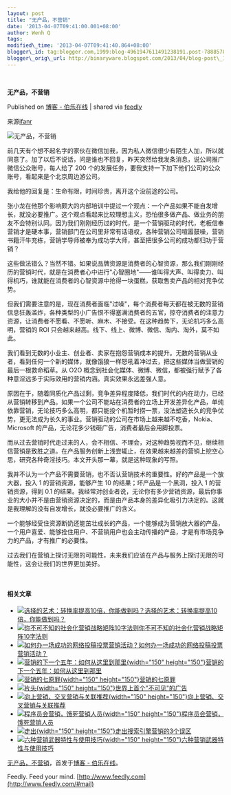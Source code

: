 ```yaml
--- 
layout: post 
title: "无产品，不营销" 
date: '2013-04-07T09:41:00.001+08:00' 
author: Wenh Q
tags:
modified\_time: '2013-04-07T09:41:40.864+08:00' 
blogger\_id: tag:blogger.com,1999:blog-4961947611491238191.post-7888578713268632529
blogger\_orig\_url: http://binaryware.blogspot.com/2013/04/blog-post\_1011.html
---
```



 
<div class="article">

<div class="header">

**无产品，不营销**

</div>

<div class="source">

Published on [博客 -
伯乐在线](http://blog.jobbole.com/37608/?utm_source=rss&utm_medium=rss&utm_campaign=%25e6%2597%25a0%25e4%25ba%25a7%25e5%2593%2581%25ef%25bc%258c%25e4%25b8%258d%25e8%2590%25a5%25e9%2594%2580)
| shared via [feedly](http://www.feedly.com)

</div>

<div>

来源[ifanr](http://www.ifanr.com/272612)

![无产品，不营销](http://blog.jobbole.com/wp-content/uploads/2013/04/sales_marketing.jpg "无产品，不营销")

<div>

前几天有个想不起名字的家伙在微信加我，因为私人微信很少有陌生人加，所以就同意了。加了以后不说话，问是谁也不回复，昨天突然给我发条消息，说公司推广微信公众账号，每人给了
200
个的发展任务，要我支持一下加下他们公司的公众账号，看起来是个北京周边游公司。

我给他的回复是：生命有限，时间珍贵，离开这个没前途的公司。

张小龙在他那个影响颇大的内部培训中提过一个观点：一个产品如果不能自发增长，就没必要推广。这个观点看起来比较理想主义，恐怕很多做产品、做业务的朋友不会特别认同。因为我们刚刚经历过的时代，是一个营销驱动的时代，老板信奉营销才是硬本事，营销部门在公司里非常有话语权，各种营销公司喧嚣鼓噪，营销书籍汗牛充栋，营销学导师被奉为成功学大师，甚至把很多公司的成功都归功于营销？

这些做法错么？当然不错。如果说品牌资源是消费者的心智资源，那么我们刚刚经历的营销时代，就是在消费者心中进行"心智圈地"——谁叫得大声、叫得卖力、叫得机巧，谁就能在消费者的心智资源中抢得一块蛋糕，获取售卖产品的相对竞争优势。

但我们需要注意的是，现在消费者面临"过噪"，每个消费者每天都在被无数的营销信息狂轰滥炸，各种类型的小广告恨不得塞满消费者的五官，掠夺消费者的注意力资源，让消费者不愿看、不愿听、麻木、不接受。在这种趋势下，无论机巧多么高明，营销的
ROI 只会越来越高。线下、线上、微博、微信、淘内、淘外，莫不如此。

<div>

我们看到无数的小业主、创业者、卖家在抱怨营销成本的提升。无数的营销从业者，看到任何一个新的媒体，就像饿狼一样怒吼着冲过去，把这些媒体当做营销的最后一根救命稻草。从
O2O
概念到社会化媒体、微博、微信，都被强行赋予了各种意淫远多于实际效用的营销内涵。真实效果永远差强人意。

<div>

原因在于，随着同质化产品过剩，竞争差异程度降低，我们时代的内在动力，已经从营销转移到产品。如果一个公司不能站在消费者的立场上开发差异化产品，单纯依靠营销，无论技巧多么高明，都只能投个机暂时捞一票，没法塑造长久的竞争优势，更无法成为长久的事业。营销驱动的公司在市场上越来越不吃香，Nokia、Microsoft
的产品，无论花多少钱砸广告，消费者最后会用脚投票。

而从过去营销时代走过来的人，会不相信、不理会，对这种趋势视而不见，继续相信营销是致胜之道。在产品服务创新上浅尝辄止，在效果越来越差的营销上挖空心思，研究各种奇淫技巧。本文开头那一幕，就是这种现象的写照。

我并不认为一个产品不需要营销，也不否认营销技术的重要性。好的产品是一个放大器，投入
1 的营销资源，能够产生 10 的结果；坏产品是一个黑洞，投入 1
的营销资源，得到 0.1
的结果。我经常对创业者说，无论你有多少营销资源，最后你事业的大小并不是由营销资源决定的，而是由产品本身的差异化吸引力决定的。这就是我理解的没有自发增长，就没必要推广的含义。

一个能够经受住资源断奶还能茁壮成长的产品，一个能够成为营销放大器的产品，一个用户喜爱、能够拴住用户、不营销用户也会主动传播的产品，才是有市场竞争力的产品，才有推广的必要性。

过去我们在营销上探讨无限的可能性，未来我们应该在产品与服务上探讨无限的可能性，这会让我们的世界更加美好。

 

</div>

</div>

</div>

#### 相关文章

-   [![选择的艺术：转换率提高10倍，你能做到吗？](http://blog.jobbole.com/wp-content/plugins/wordpress-23-related-posts-plugin/static/thumbs/7.jpg)](http://blog.jobbole.com/1195/)[选择的艺术：转换率提高10倍，你能做到吗？](http://blog.jobbole.com/1195/)
-   [![你不可不知的社会化营销战略矩阵10字法则](http://blog.jobbole.com/wp-content/plugins/wordpress-23-related-posts-plugin/static/thumbs/21.jpg)](http://blog.jobbole.com/1146/)[你不可不知的社会化营销战略矩阵10字法则](http://blog.jobbole.com/1146/)
-   [![如何办一场成功的网络投稿投票营销活动？](http://blog.jobbole.com/wp-content/plugins/wordpress-23-related-posts-plugin/static/thumbs/29.jpg)](http://blog.jobbole.com/731/)[如何办一场成功的网络投稿投票营销活动？](http://blog.jobbole.com/731/)
-   [![营销的下一个五年：如何从这里到那里](http://blog.jobbole.com/wp-content/uploads/2012/11/marketing-2017-graphic-150x150.jpg){width="150"
    height="150"}](http://blog.jobbole.com/30022/)[营销的下一个五年：如何从这里到那里](http://blog.jobbole.com/30022/)
-   [![营销的七原罪](http://blog.jobbole.com/wp-content/uploads/2012/06/Seven-marketing-sins-150x150.jpg){width="150"
    height="150"}](http://blog.jobbole.com/21932/)[营销的七原罪](http://blog.jobbole.com/21932/)
-   [![片头](http://blog.jobbole.com/wp-content/uploads/2012/05/%E7%89%87%E5%A4%B4-150x150.png){width="150"
    height="150"}](http://blog.jobbole.com/19482/)[世界上首个"不可见"的广告](http://blog.jobbole.com/19482/)
-   [![向上营销、交叉营销与关联推荐](http://blog.jobbole.com/wp-content/uploads/2012/01/Up-marketing-cross-marketing-and-associated-recommendations1-150x150.png){width="150"
    height="150"}](http://blog.jobbole.com/11396/)[向上营销、交叉营销与关联推荐](http://blog.jobbole.com/11396/)
-   [![程序员会营销，饿死营销人员](http://blog.jobbole.com/wp-content/uploads/2012/07/Programmers-to-marketing-to-starve-marketing-staff-150x150.jpg){width="150"
    height="150"}](http://blog.jobbole.com/24467/)[程序员会营销，饿死营销人员](http://blog.jobbole.com/24467/)
-   [![走出](http://blog.jobbole.com/wp-content/uploads/2011/11/go-out-of-the-three-errors-of-the-seo-150x150.jpg){width="150"
    height="150"}](http://blog.jobbole.com/8068/)[走出搜索引擎营销的3个误区](http://blog.jobbole.com/8068/)
-   [![六种营销武器特性与使用技巧](http://blog.jobbole.com/wp-content/uploads/2012/11/six-weapons-in-promotion-150x150.png){width="150"
    height="150"}](http://blog.jobbole.com/30483/)[六种营销武器特性与使用技巧](http://blog.jobbole.com/30483/)

[无产品，不营销](http://blog.jobbole.com/37608/)，首发于[博客 -
伯乐在线](http://blog.jobbole.com)。

</div>




</div>

<div class="footer">

Feedly. Feed your mind.
[http://www.feedly.com](http://www.feedly.com/#mail)

</div>
